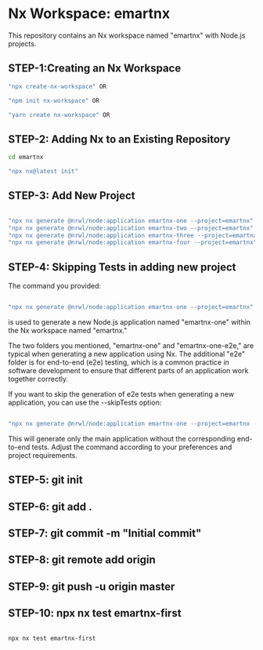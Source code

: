 # Nx Workspace: emartnx

This repository contains an Nx workspace named "emartnx" with Node.js projects.


## STEP-1:Creating an Nx Workspace

```bash
"npx create-nx-workspace" OR

"npm init nx-workspace" OR

"yarn create nx-workspace" OR

```

## STEP-2: Adding Nx to an Existing Repository

```bash
cd emartnx

"npx nx@latest init"
```


## STEP-3: Add New Project


```bash

"npx nx generate @nrwl/node:application emartnx-one --project=emartnx"
"npx nx generate @nrwl/node:application emartnx-two --project=emartnx"
"npx nx generate @nrwl/node:application emartnx-three --project=emartnx"
"npx nx generate @nrwl/node:application emartnx-four --project=emartnx"

```


## STEP-4: Skipping Tests in adding new project

The command you provided:

```bash

"npx nx generate @nrwl/node:application emartnx-one --project=emartnx"

```

is used to generate a new Node.js application named "emartnx-one" within the Nx workspace named "emartnx."

The two folders you mentioned, "emartnx-one" and "emartnx-one-e2e," are typical when generating a new application using Nx. The additional "e2e" folder is for end-to-end (e2e) testing, which is a common practice in software development to ensure that different parts of an application work together correctly.

If you want to skip the generation of e2e tests when generating a new application, you can use the --skipTests option:

```bash

"npx nx generate @nrwl/node:application emartnx-one --project=emartnx --skipTests"

```

This will generate only the main application without the corresponding end-to-end tests. Adjust the command according to your preferences and project requirements.




## STEP-5: git init

## STEP-6: git add .


## STEP-7: git commit -m "Initial commit"


## STEP-8: git remote add origin <repository-url>


## STEP-9: git push -u origin master



## STEP-10: npx nx test emartnx-first

```bash

npx nx test emartnx-first

```





